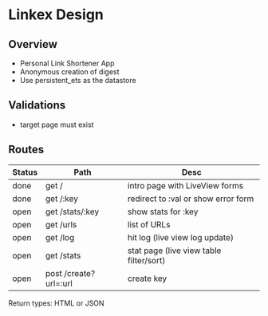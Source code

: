 # Linkex Design

## Overview

- Personal Link Shortener App
- Anonymous creation of digest
- Use persistent_ets as the datastore

## Validations

- target page must exist

## Routes

| Status | Path                  | Desc                                    |
|--------|-----------------------|-----------------------------------------|
| done   | get /                 | intro page with LiveView forms          |
| done   | get /:key             | redirect to :val or show error form     |
| open   | get /stats/:key       | show stats for :key                     |
| open   | get /urls             | list of URLs                            |
| open   | get /log              | hit log (live view log update)          |
| open   | get /stats            | stat page (live view table filter/sort) |
| open   | post /create?url=:url | create key                              |

Return types: HTML or JSON

